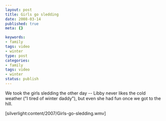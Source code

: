 ```yaml
--- 
layout: post
title: Girls go sledding
date: 2008-03-14
published: true
meta: {}

keywords: 
- family
tags: video
- winter
type: post
categories: 
- family
tags: video
- winter
status: publish
---
```



We took the girls sledding the other day -- Libby never likes the cold weather ("I tired of winter daddy"), but even she had fun once we got to the hill. 

[silverlight:content/2007/Girls-go-sledding.wmv]

